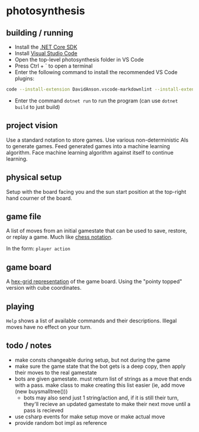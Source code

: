 # photosynthesis

## building / running

- Install the [.NET Core SDK](https://www.microsoft.com/net/learn/get-started/windows)
- Install [Visual Studio Code](https://code.visualstudio.com/)
- Open the top-level photosynthesis folder in VS Code
- Press Ctrl + \` to open a terminal
- Enter the following command to install the recommended VS Code plugins:

```bash
code --install-extension DavidAnson.vscode-markdownlint --install-extension jchannon.csharpextensions --install-extension josephwoodward.vscodeilviewer --install-extension k--kato.docomment --install-extension ms-vscode.csharp --install-extension PKief.material-icon-theme --install-extension reflectiondm.classynaming
```

- Enter the command `dotnet run` to run the program (can use `dotnet build` to just build)

## project vision

Use a standard notation to store games. Use various non-deterministic AIs to generate games. Feed generated games into a machine learning algorithm. Face machine learning algorithm against itself to continue learning.

## physical setup

Setup with the board facing you and the sun start position at the top-right hand courner of the board.

## game file

A list of moves from an initial gamestate that can be used to save, restore, or replay a game. Much like [chess notation](https://en.wikipedia.org/wiki/Chess_notation).

In the form:
`player action`

## game board

A [hex-grid representation](https://www.redblobgames.com/grids/hexagons/) of the game board. Using the "pointy topped" version with cube coordinates.

## playing

`Help` shows a list of available commands and their descriptions.
Illegal moves have no effect on your turn.

## todo / notes

- make consts changeable during setup, but not during the game
- make sure the game state that the bot gets is a deep copy, then apply their moves to the real gamestate
- bots are given gamestate. must return list of strings as a move that ends with a pass. make class to make creating this list easier (ie, add move (new buysmalltree()))
  - bots may also send just 1 string/action and, if it is still their turn, they'll recieve an updated gamestate to make their next move until a pass is recieved
- use csharp events for make setup move or make actual move
- provide random bot impl as reference
